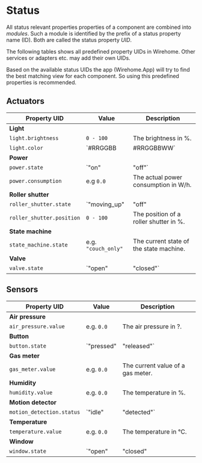 # Status

All status relevant properties properties of a component are combined into _modules_. Such a module is identified by the prefix of a status property name (ID). Both are called the status property _UID_.

The following tables shows all predefined property UIDs in Wirehome. Other services or adapters etc. may add their own UIDs.

Based on the available status UIDs the app (Wirehome.App) will try to find the best matching view for each component. So using this predefined properties is recommended.

## Actuators

| Property UID | Value | Description |
|-|-|-|
| **Light** |
| `light.brightness` | `0 - 100` | The brightness in %. |
| `light.color` | `#RRGGBB | #RRGGBBWW` | The color in HEX RGB format with optional white. |
| **Power** |
| `power.state` | `"on" | "off"` | The overall power status. |
| `power.consumption` | e.g `0.0` | The actual power consumption in W/h. |
| **Roller shutter** |
| `roller_shutter.state` | `"moving_up" | "off" | "moving_down"` | The status of a roller shutter. |
| `roller_shutter.position` | `0 - 100` | The position of a roller shutter in %. |
| **State machine** |
| `state_machine.state` | e.g. `"couch_only"` | The current state of the state machine. |
| **Valve** |
| `valve.state` | `"open" | "closed"` | The current state of a valve. |

## Sensors

| Property UID | Value | Description |
|-|-|-|
| **Air pressure** |
| `air_pressure.value` | e.g. `0.0` | The air pressure in ?. |
| **Button** |
| `button.state` | `"pressed" | "released"` | The pressed state. |
| **Gas meter** |
| `gas_meter.value` | e.g. `0.0` | The current value of a gas meter. |
| **Humidity** |
| `humidity.value` | e.g. `0.0` | The temperature in %. |
| **Motion detector** |
| `motion_detection.status` | `"idle" | "detected"` | The status of motion detection. |
| **Temperature** |
| `temperature.value` | e.g. `0.0` | The temperature in °C. |
| **Window** |
| `window.state` | `"open" | "closed" | "tilt"` | The status of a window. |